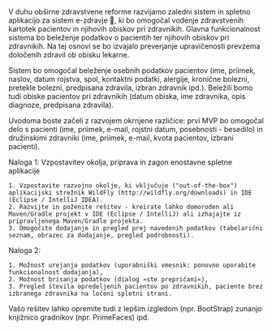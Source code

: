 V duhu obširne zdravstvene reforme razvijamo zaledni sistem in spletno aplikacijo za sistem e-zdravje 💉, ki bo omogočal vodenje zdravstvenih kartotek pacientov in njihovih obiskov pri zdravnikih. Glavna funkcionalnost sistema bo beleženje podatkov o pacientih ter njihovih obiskov pri zdravnikih. Na tej osnovi se bo izvajalo preverjanje upravičenosti prevzema določenih zdravil ob obisku lekarne. 

Sistem bo omogočal beleženje osebnih podatkov pacientov (ime, priimek, naslov, datum rojstva, spol, kontaktni podatki, alergije, kronične bolezni, pretekle bolezni, predpisana zdravila, izbran zdravnik ipd.). Beležili bomo tudi obiske pacientov pri zdravnikih (datum obiska, ime zdravnika, opis diagnoze, predpisana zdravila).

Uvodoma boste začeli z razvojem okrnjene različice: prvi MVP bo omogočal delo s pacienti (ime, priimek, e-mail, rojstni datum, posebnosti - besedilo) in družinskimi zdravniki (ime, priimek, e-mail, kvota pacientov, izbrani pacienti).

Naloga 1: Vzpostavitev okolja, priprava in zagon enostavne spletne aplikacije

    1. Vzpostavite razvojno okolje, ki vključuje ("out-of-the-box") aplikacijski strežnik WildFly (http://wildfly.org/downloads) in IDE (Eclipse / IntelliJ IDEA).
    2. Razvijte in poženite rešitev - kreirate lahko domoroden ali Maven/Gradle projekt v IDE (Eclipse / IntelliJ) ali izhajajte iz pripravljenega Maven/Gradle projekta.
    3. Omogočite dodajanje in pregled prej navedenih podatkov (tabelarični seznam, obrazec za dodajanje, pregled podrobnosti).

Naloga 2:

    1. Možnost urejanja podatkov (uporabniški vmesnik: ponovno uporabite funkcionalnost dodajanja),
    2. Možnost brisanja podatkov (dialog »ste prepričani«),
    3. Pregled števila opredeljenih pacientov po zdravnikih, paciente brez izbranega zdravnika na ločeni spletni strani.

Vašo rešitev lahko opremite tudi z lepšim izgledom (npr. BootStrap) zunanjo knjižnico gradnikov (npr. PrimeFaces) ipd.
